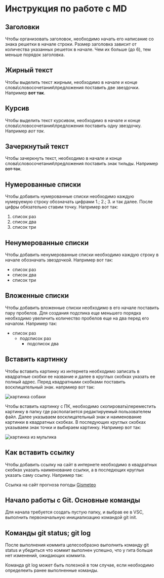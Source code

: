 # Инструкция по работе с MD

## Заголовки

Чтобы организовать заголовок, необходимо начать его написание со знака решетки в начале строки. Размер заголовка зависит от количества указанных решеток в начале. Чем их больше (до 6), тем меньше порядок заголовка.

## Жирный текст

Чтобы выделить текст жирным, необходимо в начале и конце слова\словосочетания\предложения поставить две звездочки. Например **вот так**.

## Курсив

Чтобы выделить текст курсивом, необходимо в начале и конце слова\словосочетания\предложения поставить одну звездочку. Например *вот так*.

## Зачеркнутый текст

Чтобы зачеркнуть текст, необходимо в начале и конце слова\словосочетания\предложения поставить знак тильды. Например ~~вот так~~.

## Нумерованные списки

Чтобы добавить нумерованные списки необходимо каждую нумеруемую строку обозначать цифрами 1.; 2.; 3. и так далее. После цифры обязательно ставим точку. Например вот так:
1. список раз
2. список два
3. список три

## Ненумерованные списки

Чтобы добавить ненумерованные списки необходимо каждую строку в начале обозначать звездочкой. Например вот так:
* список раз
* список два
* список три

## Вложенные списки

Чтобы добавить вложенные списки необходимо в его начале поставить пару пробелов. Для создания подспика еще меньшего порядка необходимо увеличить количество пробелов еще на два перед его началом. Например так:

* список раз
  * подсписок раз
    * подсписок два

## Вставить картинку

Чтобы вставить картинку из интернета необходимо записать в квадратные скобки ее название и далее в круглых скобках указать ее полный адрес. Перед квадратными скобками поставить восклицательный знак. напрмиер вот так:

![картинка собаки](https://s1.1zoom.ru/big3/961/Dogs_German_Shepherd_Closeup_Snout_Glance_Paws_555654_5472x3648.jpg)

Чтобы вставить картинку с ПК, необходимо скопировать\переместить картинку в папку где располагается редактируемый пользователем файл. Далее указываем восклицательный знак и наименование картинки в квадратных скобках. В последующих круглых скобках указываем знак точки и выбираем картинку. Например вот так:

![картинка из мультика](mask.jpg)

 ## Как вставить ссылку

 Чтобы добавить ссылку на сайт в интернете необходимо в квадратных скобках указать наименование ссылки, а в последющих круглых указать саму ссылку. Например так:

 Ссылка на сайт прогноза погоды [Gismeteo](https://www.gismeteo.ru/)

 ## Начало работы с Git. Основные команды

 Для начала требуется создать пустую папку, и выбрав ее в VSC, выполнить первоначальную инициализацию командой git init.

 ## Команды git status; git log

 После выполнения коммита целесообразно выполнить команду git status и убедиться что коммит выполнен успешно, что у гита больше нет изменений, ожидающих коммита.

 Команда git log может быть полезной в том случае, если необходимо определеить ранее выполненные команды. 